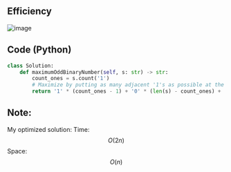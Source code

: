 ## Efficiency
![image](https://github.com/KCP17/Leetcode-solutions/assets/148914885/82e00b51-a088-4356-bf8f-753ff370db7e)

## Code (Python)
```python []
class Solution:
    def maximumOddBinaryNumber(self, s: str) -> str:
        count_ones = s.count('1')
        # Maximize by putting as many adjacent '1's as possible at the beginning of the binary number, LSB is always '1' to indicate an odd number
        return '1' * (count_ones - 1) + '0' * (len(s) - count_ones) + '1'
```
## Note:
My optimized solution:
Time: $$O(2n)$$
Space: $$O(n)$$
